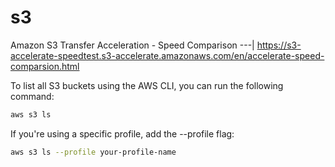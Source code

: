 # s3

Amazon S3 Transfer Acceleration - Speed Comparison
---|
https://s3-accelerate-speedtest.s3-accelerate.amazonaws.com/en/accelerate-speed-comparsion.html

To list all S3 buckets using the AWS CLI, you can run the following command:
```bash
aws s3 ls
```

If you're using a specific profile, add the --profile flag:
```bash
aws s3 ls --profile your-profile-name
```
